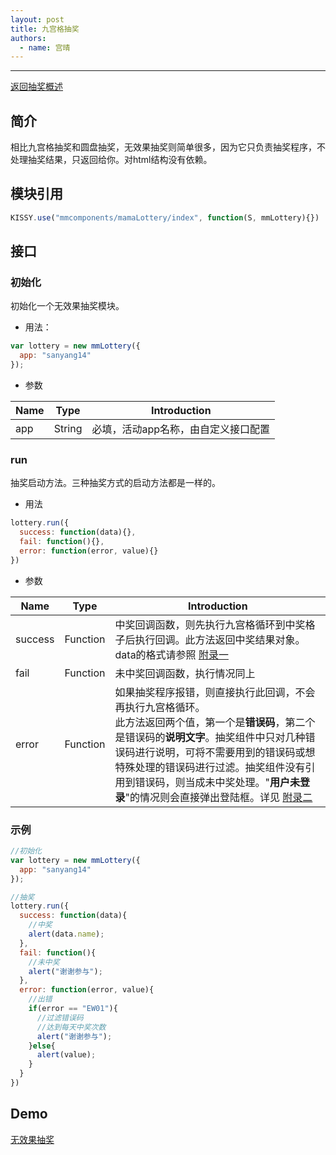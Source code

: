 ```yaml
---
layout: post
title: 九宫格抽奖
authors:
  - name: 宫晴
---
```


---

[返回抽奖概述](http://thx.alibaba-inc.com/activity/component-lotterylist/)

## 简介

相比九宫格抽奖和圆盘抽奖，无效果抽奖则简单很多，因为它只负责抽奖程序，不处理抽奖结果，只返回给你。对html结构没有依赖。

## 模块引用

```javascript
KISSY.use("mmcomponents/mamaLottery/index", function(S, mmLottery){})
```

## 接口

### 初始化
初始化一个无效果抽奖模块。

+ 用法：

```javascript
var lottery = new mmLottery({
  app: "sanyang14"
});
```

+ 参数

|  Name      |  Type  |  Introduction  |
| -----------| -------|--------------- |
|  app       | String | 必填，活动app名称，由自定义接口配置 |

### run
抽奖启动方法。三种抽奖方式的启动方法都是一样的。

+ 用法

```javascript
lottery.run({
  success: function(data){},
  fail: function(){},
  error: function(error, value){}
})
```

+ 参数

|  Name      |  Type  |  Introduction  |
| -----------| -------|--------------- |
|  success  | Function | 中奖回调函数，则先执行九宫格循环到中奖格子后执行回调。此方法返回中奖结果对象。data的格式请参照 [附录一](http://thx.alibaba-inc.com/activity/component-lotterylist/) |
|  fail | Function | 未中奖回调函数，执行情况同上 |
| error  | Function | 如果抽奖程序报错，则直接执行此回调，不会再执行九宫格循环。<br/>此方法返回两个值，第一个是**错误码**，第二个是错误码的**说明文字**。抽奖组件中只对几种错误码进行说明，可将不需要用到的错误码或想特殊处理的错误码进行过滤。抽奖组件没有引用到错误码，则当成未中奖处理。"**用户未登录**"的情况则会直接弹出登陆框。详见 [附录二](http://thx.alibaba-inc.com/activity/component-lotterylist/)|

### 示例

```javascript
//初始化
var lottery = new mmLottery({
  app: "sanyang14"
});

//抽奖
lottery.run({
  success: function(data){
    //中奖
    alert(data.name);
  },
  fail: function(){
    //未中奖
    alert("谢谢参与");
  },
  error: function(error, value){
    //出错
    if(error == "EW01"){
      //过滤错误码
      //达到每天中奖次数
      alert("谢谢参与");
    }else{
      alert(value);
    }
  }
})
```

## Demo
[无效果抽奖](http://www.taobao.com/market/alimama/lottery.php)